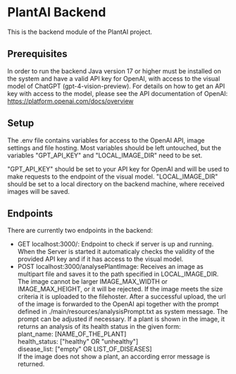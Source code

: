 # PlantAI Backend

This is the backend module of the PlantAI project.

## Prerequisites

In order to run the backend Java version 17 or higher must be installed on the system and have a valid API key for OpenAI, with access to the visual model of ChatGPT (gpt-4-vision-preview). For details on how to get an API key with access to the model, please see the API documentation of OpenAI: https://platform.openai.com/docs/overview

## Setup

The .env file contains variables for access to the OpenAI API, image settings and file hosting. Most variables should be left untouched, but the variables "GPT_API_KEY" and "LOCAL_IMAGE_DIR" need to be set.

"GPT_API_KEY" should be set to your API key for OpenAI and will be used to make requests to the endpoint of the visual model.
"LOCAL_IMAGE_DIR" should be set to a local directory on the backend machine, where received images will be saved.

## Endpoints

There are currently two endpoints in the backend:
* GET localhost:3000/: Endpoint to check if server is up and running. When the Server is started it automaticaly checks the validity of the provided API key and if it has access to the visual model.
* POST localhost:3000/analysePlantImage: Receives an image as multipart file and saves it to the path specified in LOCAL_IMAGE_DIR. The image cannot be larger IMAGE_MAX_WIDTH or IMAGE_MAX_HEIGHT, or it will be rejected. If the image meets the size criteria it is uploaded to the filehoster. After a successful upload, the url of the image is forwarded to the OpenAI api together with the prompt defined in ./main/resources/analysisPrompt.txt as system message. The prompt can be adjusted if necessary.
If a plant is shown in the image, it returns an analysis of its health status in the given form:  
  plant_name: [NAME_OF_THE_PLANT]  
  health_status: ["healthy" OR "unhealthy"]  
  disease_list: ["empty" OR LIST_OF_DISEASES]  
If the image does not show a plant, an according error message is returned.
